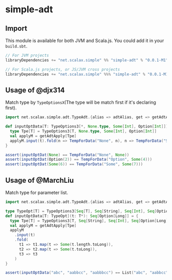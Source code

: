 # simple-adt

## Import
This module is available for both JVM and Scala.js. You could add it in your `build.sbt`.
``` sbt
// For JVM projects
libraryDependencies += "net.scalax.simple" %% "simple-adt" % "0.0.1-M1"
```
``` sbt
// For Scala.js projects, or JS/JVM cross projects
libraryDependencies += "net.scalax.simple" %%% "simple-adt" % "0.0.1-M1"
```


## Usage of @djx314
Match type by `TypeOptionsX`(The type will be match first if it's declaring first).
``` scala
import net.scalax.simple.adt.TypeAdt.{alias => adtAlias, get => getAdtApply}, adtAlias._

def inputOptData[T: TypeOptions3[*, None.type, Some[Int], Option[Int]]](t: T): TempForData = {
  type Tpe[T] = TypeOptions3[T, None.type, Some[Int], Option[Int]]
  val applyM = getAdtApply[Tpe]
  applyM.input(t).fold(n => TempForData("None", n), n => TempForData("Some", Some(n.get + 1)), n => TempForData("Option", n.map(_ + 2)))
}

assert(inputOptDat(None) == TempForData("None", None))
assert(inputOptDat(Option(2)) == TempForData("Option", Some(4)))
assert(inputOptDat(Some(6)) == TempForData("Some", Some(7)))
```

## Usage of @MarchLiu
Match type for parameter list.
``` scala
import net.scalax.simple.adt.TypeAdt.{alias => adtAlias, get => getAdtApply}, adtAlias._

type TypeOpt[T] = TypeOptions3[Seq[T], Seq[String], Seq[Int], Seq[Option[Long]]]
def inputOptData[T: TypeOpt](t: T*): Seq[Option[Long]] = {
  type Tpe[T] = TypeOptions3[T, Seq[String], Seq[Int], Seq[Option[Long]]]
  val applyM = getAdtApply[Tpe]
  applyM
    .input(t)
    .fold(
      t1 => t1.map(t => Some(t.length.toLong)),
      t2 => t2.map(t => Some(t.toLong)),
      t3 => t3
    )
}

assert(inputOptData("abc", "aabbcc", "aabbbcc") == List("abc", "aabbcc", "aabbbcc").map(t => Some(t.length.toLong)))
```